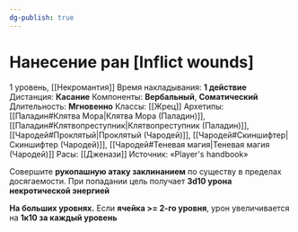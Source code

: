 ```yaml
---
dg-publish: true
---
```

# Нанесение ран [Inflict wounds]
1 уровень, [[Некромантия]]
Время накладывания: **1 действие**
Дистанция: **Касание**
Компоненты: **Вербальный**, **Соматический**
Длительность: **Мгновенно**
Классы: [[Жрец]]
Архетипы: [[Паладин#Клятва Мора|Клятва Мора (Паладин)]], [[Паладин#Клятвопреступник|Клятвопреступник (Паладин)]], [[Чародей#Проклятый|Проклятый (Чародей)]], [[Чародей#Скиншифтер|Скиншифтер (Чародей)]], [[Чародей#Теневая магия|Теневая магия (Чародей)]]
Расы: [[Дженази]]
Источник: «Player's handbook»

Совершите **рукопашную атаку заклинанием** по существу в пределах досягаемости. При попадании цель получает **3d10 урона некротической энергией**

**На больших уровнях.** Если **ячейка >= 2-го уровня**, урон увеличивается на **1к10 за каждый уровень**